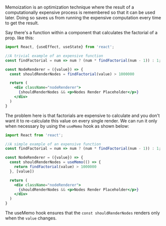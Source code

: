 Memoization is an optimization technique where the result of a computationally expensive process is remembered so that it can be used later. Doing so saves us from running the expensive computation every time to get the result.

Say there's a function within a component that calculates the factorial of a prop. like this:

```jsx
import React, {useEffect, useState} from 'react';

//A trivial example of an expensive function
const findFactorial = num => num ? (num * findFactorial(num - 1)) : 1;

const NodeRenderer = ({value}) => {
  const shouldRenderNodes = findFactorial(value) > 1000000

  return (
    <div className="nodeRenderer">
      {shouldRenderNodes && <p>Nodes Render Placeholder</p>}
    </div>
  )
}
```

The problem here is that factorials are expensive to calculate and you don't want it to re-calculate this value on every single render.
We can run it only when necessary by using the `useMemo` hook as shown below:

```jsx
import React from 'react';

//A simple example of an expensive function
const findFactorial = num => num ? (num * findFactorial(num - 1)) : 1;

const NodeRenderer = ({value}) => {
  const shouldRenderNodes = useMemo(() => {
    return findFactorial(value) > 1000000
  }, [value])

  return (
    <div className="nodeRenderer">
      {shouldRenderNodes && <p>Nodes Render Placeholder</p>}
    </div>
  )
}
```

The useMemo hook ensures that the `const shouldRenderNodes` renders only when the `value` changes.